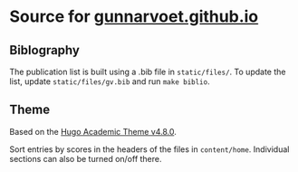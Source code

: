 # Source for [gunnarvoet.github.io](https://gunnarvoet.github.io)

## Biblography
The publication list is built using a .bib file in `static/files/`.
To update the list, update `static/files/gv.bib` and run `make biblio`.

## Theme
Based on the [Hugo Academic Theme v4.8.0](https://github.com/gunnarvoet/hugo-academic-theme).

Sort entries by scores in the headers of the files in `content/home`. Individual sections can also be turned on/off there.
